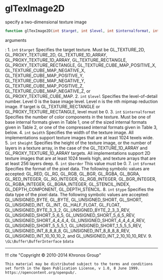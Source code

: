 # glTexImage2D
specify a two-dimensional texture image

```php
function glTexImage2D(int $target, int $level, int $internalformat, int $width, int $height, int $border, int $format, int $type, \GL\Buffer\BufferInterface $data) : void
```



arguments

:    1. `int` `$target` Specifies the target texture. Must be
    <constant>GL_TEXTURE_2D</constant>, <constant>GL_PROXY_TEXTURE_2D</constant>,
    <constant>GL_TEXTURE_1D_ARRAY</constant>,
    <constant>GL_PROXY_TEXTURE_1D_ARRAY</constant>,
    <constant>GL_TEXTURE_RECTANGLE</constant>,
    <constant>GL_PROXY_TEXTURE_RECTANGLE</constant>,
    <constant>GL_TEXTURE_CUBE_MAP_POSITIVE_X</constant>,
    <constant>GL_TEXTURE_CUBE_MAP_NEGATIVE_X</constant>,
    <constant>GL_TEXTURE_CUBE_MAP_POSITIVE_Y</constant>,
    <constant>GL_TEXTURE_CUBE_MAP_NEGATIVE_Y</constant>,
    <constant>GL_TEXTURE_CUBE_MAP_POSITIVE_Z</constant>,
    <constant>GL_TEXTURE_CUBE_MAP_NEGATIVE_Z</constant>, or
    <constant>GL_PROXY_TEXTURE_CUBE_MAP</constant>.
    2. `int` `$level` Specifies the level-of-detail number. Level 0 is the base
    image level. Level n is the nth mipmap reduction image. If target is
    <constant>GL_TEXTURE_RECTANGLE</constant> or
    <constant>GL_PROXY_TEXTURE_RECTANGLE</constant>, level must be 0.
    3. `int` `$internalformat` Specifies the number of color components in the
    texture. Must be one of base internal formats given in Table 1, one of the
    sized internal formats given in Table 2, or one of the compressed internal
    formats given in Table 3, below.
    4. `int` `$width` Specifies the width of the texture image. All
    implementations support texture images that are at least 1024 texels wide.
    5. `int` `$height` Specifies the height of the texture image, or the number
    of layers in a texture array, in the case of the
    <constant>GL_TEXTURE_1D_ARRAY</constant> and
    <constant>GL_PROXY_TEXTURE_1D_ARRAY</constant> targets. All implementations
    support 2D texture images that are at least 1024 texels high, and texture
    arrays that are at least 256 layers deep.
    6. `int` `$border` This value must be 0.
    7. `int` `$format` Specifies the format of the pixel data. The following
    symbolic values are accepted: <constant>GL_RED</constant>,
    <constant>GL_RG</constant>, <constant>GL_RGB</constant>,
    <constant>GL_BGR</constant>, <constant>GL_RGBA</constant>,
    <constant>GL_BGRA</constant>, <constant>GL_RED_INTEGER</constant>,
    <constant>GL_RG_INTEGER</constant>, <constant>GL_RGB_INTEGER</constant>,
    <constant>GL_BGR_INTEGER</constant>, <constant>GL_RGBA_INTEGER</constant>,
    <constant>GL_BGRA_INTEGER</constant>, <constant>GL_STENCIL_INDEX</constant>,
    <constant>GL_DEPTH_COMPONENT</constant>,
    <constant>GL_DEPTH_STENCIL</constant>.
    8. `int` `$type` Specifies the data type of the pixel data. The following
    symbolic values are accepted: <constant>GL_UNSIGNED_BYTE</constant>,
    <constant>GL_BYTE</constant>, <constant>GL_UNSIGNED_SHORT</constant>,
    <constant>GL_SHORT</constant>, <constant>GL_UNSIGNED_INT</constant>,
    <constant>GL_INT</constant>, <constant>GL_HALF_FLOAT</constant>,
    <constant>GL_FLOAT</constant>, <constant>GL_UNSIGNED_BYTE_3_3_2</constant>,
    <constant>GL_UNSIGNED_BYTE_2_3_3_REV</constant>,
    <constant>GL_UNSIGNED_SHORT_5_6_5</constant>,
    <constant>GL_UNSIGNED_SHORT_5_6_5_REV</constant>,
    <constant>GL_UNSIGNED_SHORT_4_4_4_4</constant>,
    <constant>GL_UNSIGNED_SHORT_4_4_4_4_REV</constant>,
    <constant>GL_UNSIGNED_SHORT_5_5_5_1</constant>,
    <constant>GL_UNSIGNED_SHORT_1_5_5_5_REV</constant>,
    <constant>GL_UNSIGNED_INT_8_8_8_8</constant>,
    <constant>GL_UNSIGNED_INT_8_8_8_8_REV</constant>,
    <constant>GL_UNSIGNED_INT_10_10_10_2</constant>, and
    <constant>GL_UNSIGNED_INT_2_10_10_10_REV</constant>.
    9. `\GL\Buffer\BufferInterface` `$data` 



---
     

!!! cite "Copyright © 2010-2014 Khronos Group"

    This material may be distributed subject to the terms and conditions set forth in the Open Publication License, v 1.0, 8 June 1999. https://opencontent.org/openpub/.